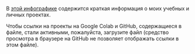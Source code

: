 В [этой инфографике](KarpenkoKM-projects.pdf) содержится краткая информация о моих учебных и личных проектах.

Чтобы ссылки на проекты на Google Colab и GitHub, содержащиеся в файле, стали активными, пожалуйста, загрузите файл (средство просмотра в браузере на GitHub не позволяет отображать ссылки в этом файле).
